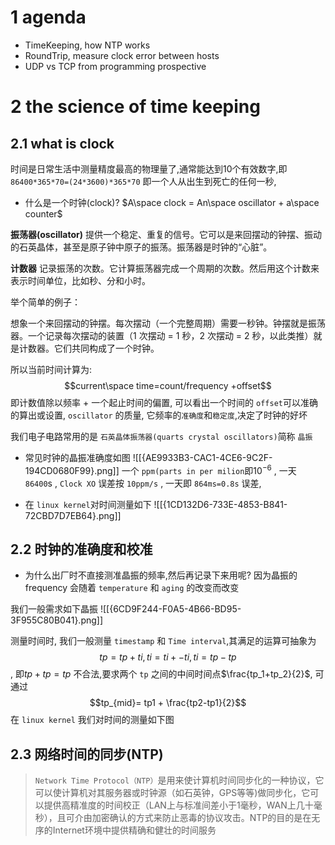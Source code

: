# 1 agenda

- TimeKeeping, how NTP  works
- RoundTrip, measure clock error between hosts
- UDP vs TCP from programming prospective


# 2 the science of time keeping


## 2.1 what is clock
时间是日常生活中测量精度最高的物理量了,通常能达到10个有效数字,即 `86400*365*70=(24*3600)*365*70` 即一个人从出生到死亡的任何一秒,

- 什么是一个时钟(clock)? 
	 $A\space clock = An\space oscillator + a\space counter$

**振荡器(oscillator)** 提供一个稳定、重复的信号。它可以是来回摆动的钟摆、振动的石英晶体，甚至是原子钟中原子的振荡。振荡器是时钟的“心脏”。

**计数器** 记录振荡的次数。它计算振荡器完成一个周期的次数。然后用这个计数来表示时间单位，比如秒、分和小时。

举个简单的例子：

想象一个来回摆动的钟摆。每次摆动（一个完整周期）需要一秒钟。钟摆就是振荡器。一个记录每次摆动的装置（1 次摆动 = 1 秒，2 次摆动 = 2 秒，以此类推）就是计数器。它们共同构成了一个时钟。


所以当前时间计算为:
$$current\space time=count/frequency +offset$$
即计数值除以频率 + 一个起止时间的偏置, 可以看出一个时间的 `offset`可以准确的算出或设置, `oscillator` 的质量, 它频率的`准确度`和`稳定度`,决定了时钟的好坏

我们电子电路常用的是 `石英晶体振荡器(quarts crystal oscillators)`简称 `晶振`


- 常见时钟的晶振准确度如图
 ![[{AE9933B3-CAC1-4CE6-9C2F-194CD0680F99}.png]]
 一个 `ppm(parts in per milion`即$10^{-6}$ , 一天 `86400`s , `Clock XO` 误差按 `10ppm/s`  , 一天即 `864ms=0.8s` 误差, 


- 在 `linux kernel`对时间测量如下
![[{1CD132D6-733E-4853-B841-72CBD7D7EB64}.png]]
## 2.2 时钟的准确度和校准


- 为什么出厂时不直接测准晶振的频率,然后再记录下来用呢?
	因为晶振的frequency 会随着 `temperature` 和 `aging` 的改变而改变


我们一般需求如下晶振
![[{6CD9F244-F0A5-4B66-BD95-3F955C80B041}.png]]
 
 
 测量时间时, 我们一般测量 `timestamp` 和 `Time interval`,其满足的运算可抽象为$$tp = tp + ti, ti=ti+-ti,ti=tp-tp$$, 即$tp+tp = tp$ 不合法,要求两个 `tp` 之间的中间时间点$\frac{tp_1+tp_2}{2}$, 可通过$$tp_{mid}= tp1 + \frac{tp2-tp1}{2}$$
 在 `linux kernel` 我们对时间的测量如下图
## 2.3 网络时间的同步(NTP)
> `Network Time Protocol（NTP）`是用来使计算机时间同步化的一种协议，它可以使计算机对其服务器或时钟源（如石英钟，GPS等等)做同步化，它可以提供高精准度的时间校正（LAN上与标准间差小于1毫秒，WAN上几十毫秒），且可介由加密确认的方式来防止恶毒的协议攻击。NTP的目的是在无序的Internet环境中提供精确和健壮的时间服务




